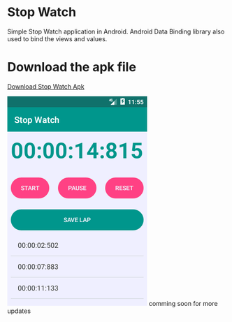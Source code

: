 
# Stop Watch
Simple Stop Watch application in Android.
Android Data Binding library also used to bind the views and values.

# Download the apk file
<a href="/app/release/Stop Watch.apk?raw=true" download="Stop Watch.apk" target="_blank"> Download Stop Watch Apk </a>

<img src="/Stop Watch ScreenShot.png"/>
comming soon for more updates
